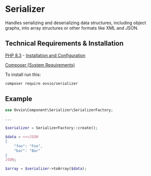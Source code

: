 # Serializer

Handles serializing and deserializing data structures, including object graphs, into array structures or other formats like XML and JSON.

## Technical Requirements & Installation

[PHP 8.3](https://www.php.net/releases/8.3/en.php) - [Installation and Configuration](https://www.php.net/manual/en/install.php)

[Composer (System Requirements)](https://getcomposer.org/doc/00-intro.md#system-requirements)

To install run this:

```bash
composer require ovvio/serializer
```

## Example

```php
use Ovvio\Component\Serializer\SerializerFactory;

...

$serializer = SerializerFactory::create();

$data = <<<JSON
{
    "foo": "Foo",
    "bar": "Bar"
}
JSON;

$array = $serializer->toArray($data);
```